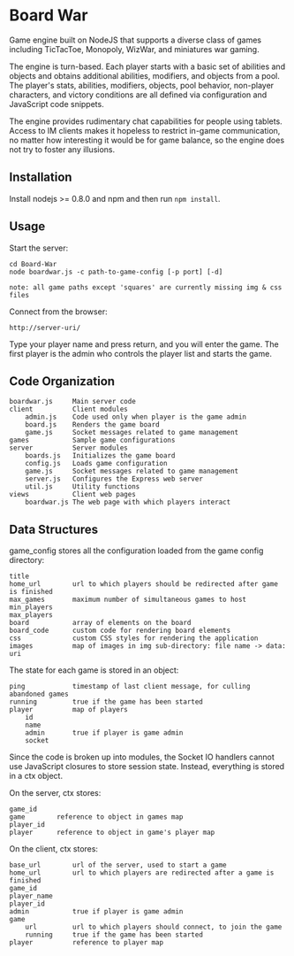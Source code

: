 Board War
=========

Game engine built on NodeJS that supports a diverse class of games
including TicTacToe, Monopoly, WizWar, and miniatures war gaming.

The engine is turn-based.  Each player starts with a basic set of abilities
and objects and obtains additional abilities, modifiers, and objects from a
pool.  The player's stats, abilities, modifiers, objects, pool behavior,
non-player characters, and victory conditions are all defined via
configuration and JavaScript code snippets.

The engine provides rudimentary chat capabilities for people using tablets.
Access to IM clients makes it hopeless to restrict in-game communication,
no matter how interesting it would be for game balance, so the engine does
not try to foster any illusions.

Installation
------------

Install nodejs >= 0.8.0 and npm and then run `npm install`.

Usage
-----

Start the server:

    cd Board-War
    node boardwar.js -c path-to-game-config [-p port] [-d]
    
    note: all game paths except 'squares' are currently missing img & css files 
Connect from the browser:

    http://server-uri/

Type your player name and press return, and you will enter the game.  The
first player is the admin who controls the player list and starts the game.

Code Organization
-----------------

    boardwar.js     Main server code
    client          Client modules
        admin.js    Code used only when player is the game admin
        board.js    Renders the game board
        game.js     Socket messages related to game management
    games           Sample game configurations
    server          Server modules
        boards.js   Initializes the game board
        config.js   Loads game configuration
        game.js     Socket messages related to game management
        server.js   Configures the Express web server
        util.js     Utility functions
    views           Client web pages
        boardwar.js The web page with which players interact

Data Structures
---------------

game_config stores all the configuration loaded from the game config
directory:

    title
    home_url        url to which players should be redirected after game is finished
    max_games       maximum number of simultaneous games to host
    min_players
    max_players
    board           array of elements on the board
    board_code      custom code for rendering board elements
    css             custom CSS styles for rendering the application
    images          map of images in img sub-directory: file name -> data: uri

The state for each game is stored in an object:

    ping            timestamp of last client message, for culling abandoned games
    running         true if the game has been started
    player          map of players
        id
        name
        admin       true if player is game admin
        socket

Since the code is broken up into modules, the Socket IO handlers cannot use
JavaScript closures to store session state.  Instead, everything is stored
in a ctx object.

On the server, ctx stores:

    game_id
    game        reference to object in games map
    player_id
    player      reference to object in game's player map

On the client, ctx stores:

    base_url        url of the server, used to start a game
    home_url        url to which players are redirected after a game is finished
    game_id
    player_name
    player_id
    admin           true if player is game admin
    game
        url         url to which players should connect, to join the game
        running     true if the game has been started
    player          reference to player map
